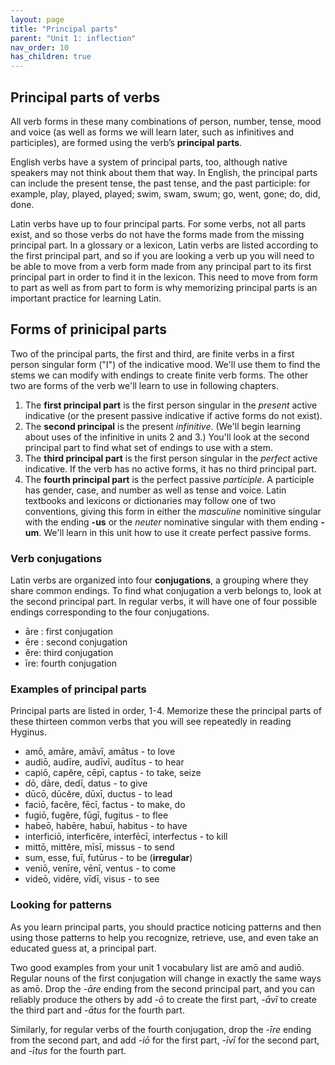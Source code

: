 ```yaml
---
layout: page
title: "Principal parts"
parent: "Unit 1: inflection"
nav_order: 10
has_children: true
---
```


## Principal parts of verbs

All verb forms in these many combinations of person, number, tense, mood and voice (as well as forms we will learn later, such as infinitives and participles), are formed using the verb’s **principal parts**.

English verbs have a system of principal parts, too, although native speakers may not think about them that way. In English, the principal parts can include the present tense, the past tense, and the past participle: for example, play, played, played; swim, swam, swum; go, went, gone; do, did, done.

Latin verbs have up to four principal parts. For some verbs, not all parts exist, and so those verbs do not have the forms made from the missing principal part. 
In a glossary or a lexicon, Latin verbs are listed according to the first principal part, and so if you are looking a verb up you will need to be able to move from a verb form made from any principal part to its first principal part in order to find it in the lexicon. This need to move from form to part as well as from part to form is why memorizing principal parts is an important practice for learning Latin.



## Forms of prinicipal parts

Two of the principal parts, the first and third, are finite verbs in a first person singular form ("I") of the indicative mood.  We'll use them to find the stems we can modify with endings to create  finite verb forms.  The other two are forms of the verb we'll learn to use in following chapters.

1. The **first principal part** is the first person singular in the *present* active indicative (or the present passive indicative if active forms do not exist).
2. The **second principal** is the present *infinitive*.  (We'll begin learning about uses of the infinitive in units 2 and 3.) You'll look at the second principal part to find what set of endings to use with a stem.
3. The **third principal part** is the first person singular in the *perfect* active indicative.  If the verb has no active forms, it has no third principal part.
3. The **fourth principal part** is the perfect passive *participle*. A participle has gender, case, and number as well as tense and voice. Latin textbooks and lexicons or dictionaries may follow one of two conventions, giving this form in either the *masculine* nominitive singular with the ending **-us** or the *neuter* nominative singular with them ending **-um**. We'll learn in this unit how to use it create perfect passive forms.


### Verb conjugations

Latin verbs are organized into four **conjugations**, a grouping where they share common endings.  To find what conjugation a verb belongs to, look at the second principal part.  In regular verbs, it will have one of four possible endings corresponding to the four conjugations.

- āre : first conjugation
- ēre : second conjugation
- ĕre: third conjugation
- īre: fourth conjugation



### Examples of principal parts

Principal parts are listed in order, 1-4. Memorize these the principal parts of these thirteen common verbs that you will see repeatedly in reading Hyginus.

- amō, amāre, amāvī, amātus - to love
- audiō, audīre, audīvī, audītus - to hear
- capiō, capĕre, cēpī, captus - to take, seize
- dō, dāre, dedī, datus - to give
- dūcō, dūcĕre, dūxī, ductus - to lead
- faciō, facĕre, fēcī, factus - to make, do
- fugiō, fugĕre, fūgī, fugitus - to flee
- habeō, habēre, habuī, habitus - to have
- interficiō, interficĕre, interfēcī, interfectus - to kill
- mittō, mittĕre, mīsī, missus - to send
- sum, esse, fuī, futūrus - to be (**irregular**)
- veniō, venīre, vēnī, ventus - to come
- videō, vidēre, vīdī, visus - to see


### Looking for patterns

As you learn principal parts, you should practice noticing patterns and then using those patterns to help you recognize, retrieve, use, and even take an educated guess at, a principal part. 

Two good examples from your unit 1 vocabulary list are amō and audiō.  Regular nouns of the first conjugation will change in exactly the same ways as amō. Drop the *-āre* ending from the second principal part, and you can reliably produce the others by add *-ō* to create the first part, *-āvī* to create the third part and *-ātus* for the fourth part.

Similarly, for regular verbs of the fourth conjugation, drop the *-īre* ending from the second part, and add *-iō* for the first part, *-īvī* for the second part, and *-ītus*  for the fourth part.
